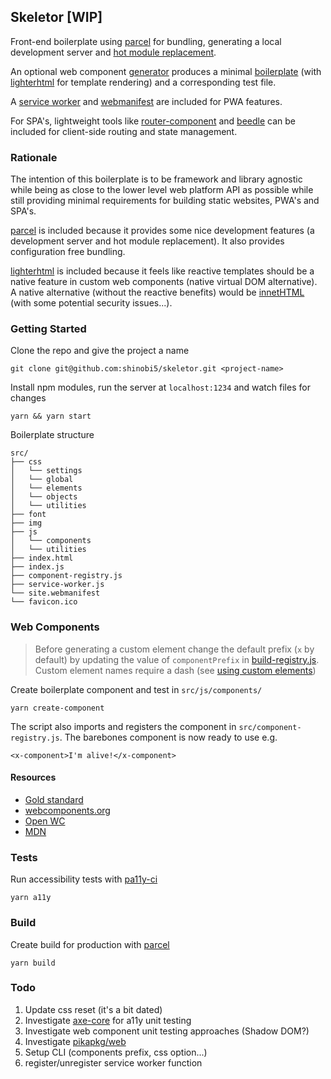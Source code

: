 ## Skeletor [WIP]

Front-end boilerplate using [parcel](https://parceljs.org/) for bundling, generating a local development server and [hot module replacement](https://parceljs.org/hmr.html).

An optional web component [generator](https://github.com/shinobi5/skeletor/blob/master/scripts/create-component.js) produces a minimal [boilerplate](https://github.com/shinobi5/skeletor/blob/master/scripts/templates/component.js) (with [lighterhtml](https://github.com/WebReflection/lighterhtml) for template rendering) and a corresponding test file.

A [service worker](https://github.com/shinobi5/skeletor/blob/master/src/service-worker.js) and [webmanifest](https://github.com/shinobi5/skeletor/blob/master/src/site.webmanifest) are included for PWA features. 

For SPA's, lightweight tools like [router-component](https://github.com/mkay581/router-component) and [beedle](https://github.com/andybelldesign/beedle) can be included for client-side routing and state management.

### Rationale

The intention of this boilerplate is to be framework and library agnostic while being as close to the lower level web platform API as possible while still providing minimal requirements for building static websites, PWA's and SPA's.

[parcel](https://parceljs.org/) is included because it provides some nice development features (a development server and hot module replacement). It also provides configuration free bundling. 

[lighterhtml](https://github.com/WebReflection/lighterhtml) is included because it feels like reactive templates should be a native feature in custom web components (native virtual DOM alternative). A native alternative (without the reactive benefits) would be [innetHTML](https://developer.mozilla.org/en-US/docs/Web/API/Element/innerHTML) (with some potential security issues...).

### Getting Started

Clone the repo and give the project a name
```
git clone git@github.com:shinobi5/skeletor.git <project-name>
```

Install npm modules, run the server at `localhost:1234` and watch files for changes 

```
yarn && yarn start
```

Boilerplate structure
```
src/
├── css
│   └── settings
│   └── global
│   └── elements
│   └── objects
│   └── utilities
├── font
├── img
├── js
│   └── components
│   └── utilities
├── index.html
├── index.js
├── component-registry.js
├── service-worker.js
└── site.webmanifest
└── favicon.ico
```

### Web Components

> Before generating a custom element change the default prefix (`x` by default) by updating the value of `componentPrefix` in [build-registry.js](https://github.com/shinobi5/skeletor/blob/master/scripts/build-registry.js). Custom element names require a dash (see [using custom elements](https://developer.mozilla.org/en-US/docs/Web/Web_Components/Using_custom_elements))

Create boilerplate component and test in `src/js/components/`
```
yarn create-component
```

The script also imports and registers the component in `src/component-registry.js`. The barebones component is now ready to use e.g. 
```
<x-component>I'm alive!</x-component>
```

#### Resources
+ [Gold standard](https://github.com/webcomponents/gold-standard/wiki)
+ [webcomponents.org](https://www.webcomponents.org)
+ [Open WC](https://open-wc.org/)
+ [MDN](https://developer.mozilla.org/en-US/docs/Web/Web_Components)

### Tests
Run accessibility tests with [pa11y-ci](https://github.com/pa11y/pa11y-ci)
```
yarn a11y
```

### Build

Create build for production with [parcel](https://parceljs.org/)
```
yarn build
```

### Todo
1. Update css reset (it's a bit dated)
2. Investigate [axe-core](https://github.com/dequelabs/axe-core) for a11y unit testing
3. Investigate web component unit testing approaches (Shadow DOM?)
4. Investigate [pikapkg/web](https://github.com/pikapkg/web)
5. Setup CLI (components prefix, css option...)
6. register/unregister service worker function
